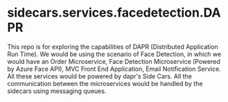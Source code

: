 # sidecars.services.facedetection.DAPR
This repo is for exploring the capabilities of DAPR (Distributed Application Run Time). We would be using the scenario of Face Detection, in which we would have an Order Microservice, Face Detection Microservice (Powered by Azure Face API), MVC Front End Application, Email Notification Service. All these services would be powered by dapr's Side Cars. All the communication between the microservices would be handled by the sidecars using messaging queues.
